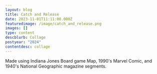 ```yaml
---
layout: blog
title: Catch and Release
date: 2023-11-01T11:11:00.000Z
featuredimage: /image/catch_and_release.png
images: []
type: content
descblurb: Collage
postyear: "2024"
contentdesc: collage
---
```

Made using Indiana Jones Board game Map, 1990's Marvel Comic, and 1940's National Geographic magazine segments. 
